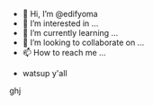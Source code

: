 - 👋 Hi, I’m @edifyoma
- 👀 I’m interested in ...
- 🌱 I’m currently learning ...
- 💞️ I’m looking to collaborate on ...
- 📫 How to reach me ...

<!---
edifyoma/edifyoma is a ✨ special ✨ repository because its `README.md` (this file) appears on your GitHub profile.
You can click the Preview link to take a look at your changes.
--->
- watsup y'all

ghj
